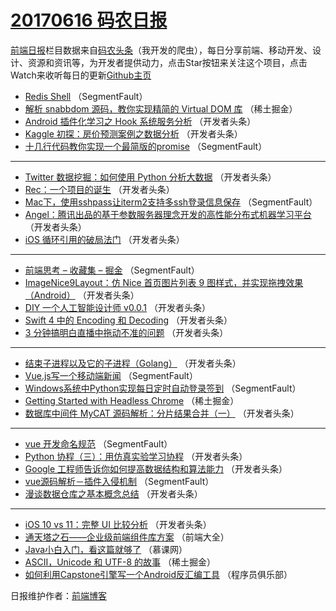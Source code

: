 # [20170616 码农日报](http://hao.caibaojian.com/date/2017/06/16)

[前端日报](http://caibaojian.com/c/news)栏目数据来自[码农头条](http://hao.caibaojian.com/)（我开发的爬虫），每日分享前端、移动开发、设计、资源和资讯等，为开发者提供动力，点击Star按钮来关注这个项目，点击Watch来收听每日的更新[Github主页](https://github.com/kujian/frontendDaily)
* [Redis Shell](http://hao.caibaojian.com/41357.html) （SegmentFault）
* [解析 snabbdom 源码，教你实现精简的 Virtual DOM 库](http://hao.caibaojian.com/41315.html) （稀土掘金）
* [Android 插件化学习之 Hook 系统服务分析](http://hao.caibaojian.com/41369.html) （开发者头条）
* [Kaggle 初探：房价预测案例之数据分析](http://hao.caibaojian.com/41380.html) （开发者头条）
* [十几行代码教你实现一个最简版的promise](http://hao.caibaojian.com/41358.html) （SegmentFault）

***
* [Twitter 数据挖掘：如何使用 Python 分析大数据](http://hao.caibaojian.com/41370.html) （开发者头条）
* [Rec：一个项目的诞生](http://hao.caibaojian.com/41381.html) （开发者头条）
* [Mac下，使用sshpass让iterm2支持多ssh登录信息保存](http://hao.caibaojian.com/41359.html) （SegmentFault）
* [Angel：腾讯出品的基于参数服务器理念开发的高性能分布式机器学习平台](http://hao.caibaojian.com/41371.html) （开发者头条）
* [iOS 循环引用的破局法门](http://hao.caibaojian.com/41382.html) （开发者头条）

***
* [前端思考 &#8211; 收藏集 &#8211; 掘金](http://hao.caibaojian.com/41360.html) （SegmentFault）
* [ImageNice9Layout：仿 Nice 首页图片列表 9 图样式，并实现拖拽效果（Android）](http://hao.caibaojian.com/41372.html) （开发者头条）
* [DIY 一个人工智能设计师 v0.0.1](http://hao.caibaojian.com/41383.html) （开发者头条）
* [Swift 4 中的 Encoding 和 Decoding](http://hao.caibaojian.com/41373.html) （开发者头条）
* [3 分钟搞明白直播中拖动不准的问题](http://hao.caibaojian.com/41374.html) （开发者头条）

***
* [结束子进程以及它的子进程（Golang）](http://hao.caibaojian.com/41375.html) （开发者头条）
* [Vue.js写一个移动端新闻](http://hao.caibaojian.com/41353.html) （SegmentFault）
* [Windows系统中Python实现每日定时自动登录签到](http://hao.caibaojian.com/41364.html) （SegmentFault）
* [Getting Started with Headless Chrome](http://hao.caibaojian.com/41322.html) （稀土掘金）
* [数据库中间件 MyCAT 源码解析：分片结果合并（一）](http://hao.caibaojian.com/41376.html) （开发者头条）

***
* [vue 开发命名规范](http://hao.caibaojian.com/41365.html) （SegmentFault）
* [Python 协程（三）：用仿真实验学习协程](http://hao.caibaojian.com/41377.html) （开发者头条）
* [Google 工程师告诉你如何提高数据结构和算法能力](http://hao.caibaojian.com/41367.html) （开发者头条）
* [vue源码解析－插件入侵机制](http://hao.caibaojian.com/41356.html) （SegmentFault）
* [漫谈数据仓库之基本概念总结](http://hao.caibaojian.com/41368.html) （开发者头条）

***
* [iOS 10 vs 11：完整 UI 比较分析](http://hao.caibaojian.com/41379.html) （开发者头条）
* [通天塔之石——企业级前端组件库方案](http://hao.caibaojian.com/41410.html) （前端大全）
* [Java小白入门，看这篇就够了](http://hao.caibaojian.com/41421.html) （慕课网）
* [ASCII，Unicode 和 UTF-8 的故事](http://hao.caibaojian.com/41326.html) （稀土掘金）
* [如何利用Capstone引擎写一个Android反汇编工具](http://hao.caibaojian.com/41411.html) （程序员俱乐部）

日报维护作者：[前端博客](http://caibaojian.com/) 